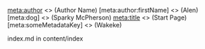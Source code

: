 [meta:author] <> (Author Name)
[meta:author:firstName] <> (Alen)
[meta:dog] <> (Sparky McPherson)
[meta:title] <> (Start Page)
[meta:someMetadataKey] <> (Wakeke)

index.md in content/index

[meta:author]: <> (Charlie Robbins)
[meta:title]: <> (HEY A TITLE)
[meta:date]: <> (Wednesday, January 11, 2012)
[meta:nested:key]: <> (Metadata value)
